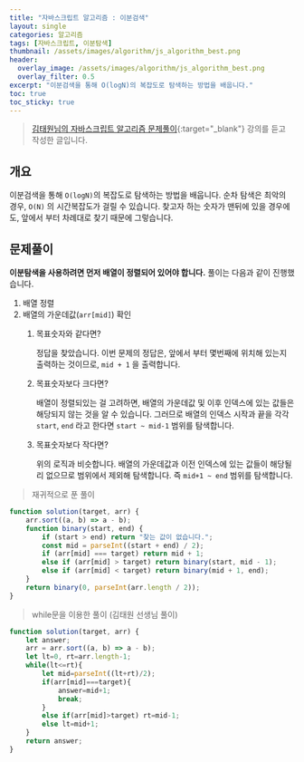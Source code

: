 ```yaml
---
title: "자바스크립트 알고리즘 : 이분검색"
layout: single
categories: 알고리즘
tags: [자바스크립트, 이분탐색]
thumbnail: /assets/images/algorithm/js_algorithm_best.png
header:
  overlay_image: /assets/images/algorithm/js_algorithm_best.png
  overlay_filter: 0.5
excerpt: "이분검색을 통해 O(logN)의 복잡도로 탐색하는 방법을 배웁니다."
toc: true
toc_sticky: true
---
```


>[김태원님의 자바스크립트 알고리즘 문제풀이](https://www.inflearn.com/course/%EC%9E%90%EB%B0%94%EC%8A%A4%ED%81%AC%EB%A6%BD%ED%8A%B8-%EC%95%8C%EA%B3%A0%EB%A6%AC%EC%A6%98-%EB%AC%B8%EC%A0%9C%ED%92%80%EC%9D%B4/dashboard){:target="_blank"} 강의를 듣고 작성한 글입니다.
>

## 개요

이분검색을 통해 `O(logN)`의 복잡도로 탐색하는 방법을 배웁니다. 순차 탐색은 최악의 경우, `O(N)` 의 시간복잡도가 걸릴 수 있습니다. 찾고자 하는 숫자가 맨뒤에 있을 경우에도, 앞에서 부터 차례대로 찾기 때문에 그렇습니다.

## 문제풀이

**이분탐색을 사용하려면 먼저 배열이 정렬되어 있어야 합니다.** 풀이는 다음과 같이 진행했습니다.

1. 배열 정렬
2. 배열의 가운데값(`arr[mid]`) 확인
    1. 목표숫자와 같다면?
        
        정답을 찾았습니다. 이번 문제의 정답은, 앞에서 부터 몇번째에 위치해 있는지 출력하는 것이므로, `mid + 1` 을 출력합니다.
        
    2. 목표숫자보다 크다면?
        
        배열이 정렬되있는 걸 고려하면, 배열의 가운데값 및 이후 인덱스에 있는 값들은 해당되지 않는 것을 알 수 있습니다. 그러므로 배열의 인덱스 시작과 끝을 각각 `start`, `end` 라고 한다면 `start ~ mid-1` 범위를 탐색합니다.
        
    3. 목표숫자보다 작다면?
        
        위의 로직과 비슷합니다. 배열의 가운데값과 이전 인덱스에 있는 값들이 해당될리 없으므로 범위에서 제외해 탐색합니다. 즉 `mid+1 ~ end` 범위를 탐색합니다.
        

> 재귀적으로 푼 풀이
> 

```jsx
function solution(target, arr) {
	arr.sort((a, b) => a - b);
	function binary(start, end) {
		if (start > end) return "찾는 값이 없습니다.";
		const mid = parseInt((start + end) / 2);
		if (arr[mid] === target) return mid + 1;
		else if (arr[mid] > target) return binary(start, mid - 1);
		else if (arr[mid] < target) return binary(mid + 1, end);
	}
	return binary(0, parseInt(arr.length / 2));
}
```

> while문을 이용한 풀이 (김태원 선생님 풀이)
> 

```jsx
function solution(target, arr) {
	let answer;
	arr = arr.sort((a, b) => a - b);
	let lt=0, rt=arr.length-1;
	while(lt<=rt){
		let mid=parseInt((lt+rt)/2);
		if(arr[mid]===target){
			answer=mid+1;
			break;
		}
		else if(arr[mid]>target) rt=mid-1;
		else lt=mid+1;
	}
	return answer;
}
```